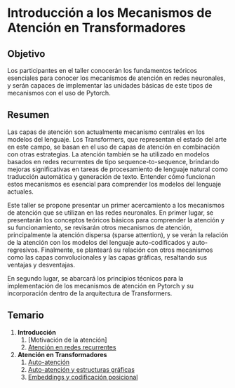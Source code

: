 # Introducción a los Mecanismos de Atención en Transformadores

## Objetivo
Los participantes en el taller conocerán los fundamentos teóricos esenciales para conocer los mecanismos de atención en redes neuronales, y serán capaces de implementar las unidades básicas de este tipos de mecanismos con el uso de Pytorch.

## Resumen
Las capas de atención son actualmente mecanismo centrales en los modelos del lenguaje. Los Transformers, que representan el estado del arte en este campo, se basan en el uso de capas de atención en combinación con otras estrategias. La atención también se ha utilizado en modelos basados en redes recurrentes de tipo sequence-to-sequence, brindando mejoras significativas en tareas de procesamiento de lenguaje natural como traducción automática y generación de texto. Entender cómo funcionan estos mecanismos es esencial para comprender los modelos del lenguaje actuales.

Este taller se propone presentar un primer acercamiento a los mecanismos de atención que se utilizan en las redes neuronales. En primer lugar, se presentarán los conceptos teóricos básicos para comprender la atención y su funcionamiento, se revisarán otros mecanismos de atención, principalmente la atención dispersa (sparse attention), y se verán la relación de la atención con los modelos del lenguaje auto-codificados y auto-regresivos. Finalmente, se planteará su relación con otros mecanismos como las capas convolucionales y las capas gráficas, resaltando sus ventajas y desventajas.

En segundo lugar, se abarcará los principios técnicos para la implementación de los mecanismos de atención en Pytorch y su incorporación dentro de la arquitectura de Transformers.

## Temario

1. <b>Introducción</b>
    1. [Motivación de la atención]
    2. [Atención en redes recurrentes](https://victormijangosdelacruz.github.io/MecanismosAtencion/html/01RNNAtenttion.html)
2. <b>Atención en Transformadores</b>
    1. [Auto-atención](https://victormijangosdelacruz.github.io/MecanismosAtencion/html/02SelfAttention.html)
    2. [Auto-atención y estructuras gráficas](https://victormijangosdelacruz.github.io/MecanismosAtencion/html/03GraphAttention.html)
    3. [Embeddings y codificación posicional](https://victormijangosdelacruz.github.io/MecanismosAtencion/html/04Encoding.html)
